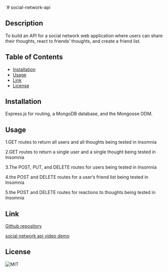 `# social-network-api
## Description
To build an API for a social network web application where users can share their thoughts, react to friends’ thoughts, and create a friend list. 

## Table of Contents
* [Installation](#installation)
* [Usage](#usage)
* [Link](#link)
* [License](#license)

## Installation
Express.js for routing, a MongoDB database, and the Mongoose ODM.

## Usage
1.GET routes to return all users and all thoughts being tested in Insomnia
<img alt src="./assets/Get-all-thoughts.png" />
<img alt src="./assets/Get-all-users.png" />

2.GET routes to return a single user and a single thought being tested in Insomnia
<img alt src="./assets/Get-user-by-id.png" />
<img alt src="./assets/Get-thoughts-by-id.png" />

3.The POST, PUT, and DELETE routes for users being tested in Insomnia
<img alt src="./assets/PostUser.png" />
<img alt src="./assets/PutUser.png" />
<img alt src="./assets/DeleteUser.png" />

4.the POST and DELETE routes for a user’s friend list being tested in Insomnia
<img alt src="./assets/AddFriend.png" />
<img alt src="./assets/RemoveFriend.png" />

5.the POST and DELETE routes for reactions to thoughts being tested in Insomnia
<img alt src="./assets/CreateReaction.png" />
<img alt src="./assets/RemoveReaction.png" />

## Link
[Github repository](https://github.com/Shok1to/social-network-api)

[social network api video demo]()

## License
![MIT](https://img.shields.io/badge/license-MIT-lightgrey.png)

